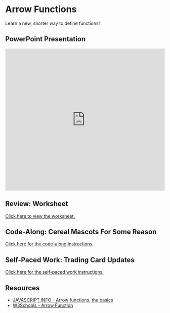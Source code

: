 # Arrow Functions
Learn a new, shorter way to define functions!

## PowerPoint Presentation
<iframe src='https://view.officeapps.live.com/op/embed.aspx?src=https://hylandtechclub.com/web-103/ArrowFunctions/ArrowFunctions.pptx' width='100%' height='450px' frameborder='0'></iframe>

## Review: Worksheet
[Click here to view the worksheet.](Worksheet.md)

## Code-Along: Cereal Mascots For Some Reason
[Click here for the code-along instructions.](MascotsCodeAlong.md)

## Self-Paced Work: Trading Card Updates
[Click here for the self-paced work instructions.](SelfPacedWork.md)

## Resources
- [JAVASCRIPT.INFO - Arrow functions, the basics](https://javascript.info/arrow-functions-basics)
- [W3Schools - Arrow Function](https://www.w3schools.com/js/js_arrow_function.asp)
